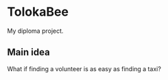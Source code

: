 # TolokaBee
My diploma project.

## Main idea
What if finding a volunteer is as easy as finding a taxi?